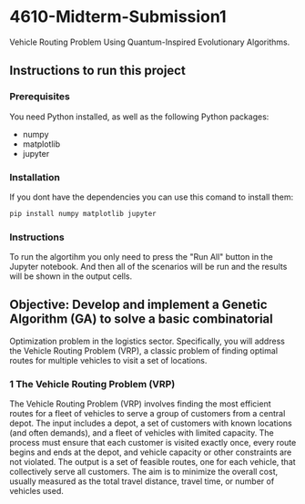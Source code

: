 # 4610-Midterm-Submission1

Vehicle Routing Problem Using Quantum-Inspired Evolutionary Algorithms.

## Instructions to run this project

### Prerequisites

You need Python installed, as well as the following Python packages:

- numpy
- matplotlib
- jupyter

### Installation

If you dont have the dependencies you can use this comand to install them:

```sh
pip install numpy matplotlib jupyter
```

### Instructions

To run the algortihm you only need to press the "Run All" button in the Jupyter notebook. And then all of the scenarios will be run and the results will be shown in the output cells.

## Objective: Develop and implement a Genetic Algorithm (GA) to solve a basic combinatorial

Optimization problem in the logistics sector. Specifically, you will address the Vehicle Routing
Problem (VRP), a classic problem of finding optimal routes for multiple vehicles to visit a set
of locations.

### 1 The Vehicle Routing Problem (VRP)

The Vehicle Routing Problem (VRP) involves finding the most efficient routes for a fleet of
vehicles to serve a group of customers from a central depot. The input includes a depot, a set
of customers with known locations (and often demands), and a fleet of vehicles with limited
capacity. The process must ensure that each customer is visited exactly once, every route begins
and ends at the depot, and vehicle capacity or other constraints are not violated. The output is
a set of feasible routes, one for each vehicle, that collectively serve all customers. The aim is
to minimize the overall cost, usually measured as the total travel distance, travel time, or
number of vehicles used.
